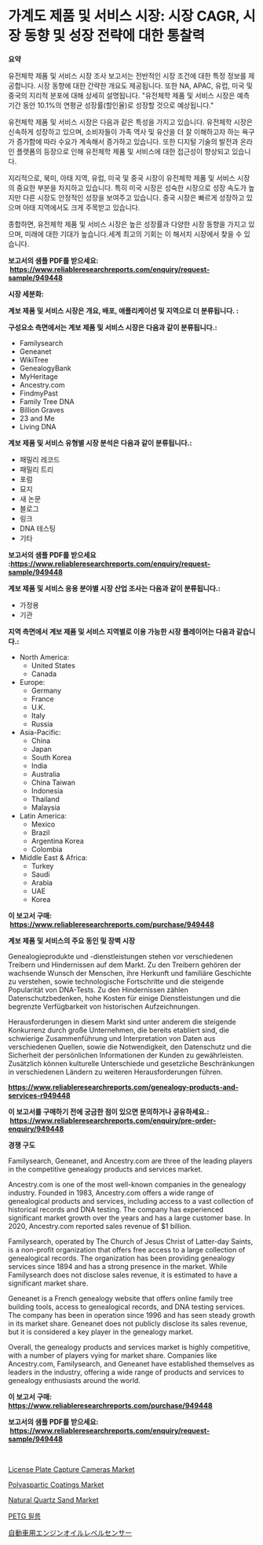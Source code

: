 <p><h1>가계도 제품 및 서비스 시장: 시장 CAGR, 시장 동향 및 성장 전략에 대한 통찰력</h1></p><p><strong>요약</strong></p>
<p><p>유전체학 제품 및 서비스 시장 조사 보고서는 전반적인 시장 조건에 대한 특정 정보를 제공합니다. 시장 동향에 대한 간략한 개요도 제공됩니다. 또한 NA, APAC, 유럽, 미국 및 중국의 지리적 분포에 대해 상세히 설명됩니다. "유전체학 제품 및 서비스 시장은 예측 기간 동안 10.1%의 연평균 성장률(할인율)로 성장할 것으로 예상됩니다."</p><p>유전체학 제품 및 서비스 시장은 다음과 같은 특성을 가지고 있습니다. 유전체학 시장은 신속하게 성장하고 있으며, 소비자들이 가족 역사 및 유산을 더 잘 이해하고자 하는 욕구가 증가함에 따라 수요가 계속해서 증가하고 있습니다. 또한 디지털 기술의 발전과 온라인 플랫폼의 등장으로 인해 유전체학 제품 및 서비스에 대한 접근성이 향상되고 있습니다.</p><p>지리적으로, 북미, 아태 지역, 유럽, 미국 및 중국 시장이 유전체학 제품 및 서비스 시장의 중요한 부분을 차지하고 있습니다. 특히 미국 시장은 성숙한 시장으로 성장 속도가 높지만 다른 시장도 안정적인 성장을 보여주고 있습니다. 중국 시장은 빠르게 성장하고 있으며 아태 지역에서도 크게 주목받고 있습니다.</p><p>종합하면, 유전체학 제품 및 서비스 시장은 높은 성장률과 다양한 시장 동향을 가지고 있으며, 미래에 대한 기대가 높습니다.세계 최고의 기회는 이 해서치 시장에서 찾을 수 있습니다.</p></p>
<p><strong>보고서의 샘플 PDF를 받으세요: &nbsp;<a href="https://www.reliableresearchreports.com/enquiry/request-sample/949448">https://www.reliableresearchreports.com/enquiry/request-sample/949448</a></strong></p>
<p><strong>시장 세분화:</strong></p>
<p><strong> 계보 제품 및 서비스 시장은 개요, 배포, 애플리케이션 및 지역으로 더 분류됩니다. :</strong></p>
<p><strong>구성요소 측면에서는 계보 제품 및 서비스 시장은 다음과 같이 분류됩니다.:</strong></p>
<p><ul><li>Familysearch</li><li>Geneanet</li><li>WikiTree</li><li>GenealogyBank</li><li>MyHeritage</li><li>Ancestry.com</li><li>FindmyPast</li><li>Family Tree DNA</li><li>Billion Graves</li><li>23 and Me</li><li>Living DNA</li></ul></p>
<p><strong> 계보 제품 및 서비스 유형별 시장 분석은 다음과 같이 분류됩니다.:</strong></p>
<p><ul><li>패밀리 레코드</li><li>패밀리 트리</li><li>포럼</li><li>묘지</li><li>새 논문</li><li>블로그</li><li>링크</li><li>DNA 테스팅</li><li>기타</li></ul></p>
<p><strong>보고서의 샘플 PDF를 받으세요 :<a href="https://www.reliableresearchreports.com/enquiry/request-sample/949448">https://www.reliableresearchreports.com/enquiry/request-sample/949448</a></strong></p>
<p><strong> 계보 제품 및 서비스 응용 분야별 시장 산업 조사는 다음과 같이 분류됩니다.:</strong></p>
<p><ul><li>가정용</li><li>기관</li></ul></p>
<p><strong>지역 측면에서 계보 제품 및 서비스 지역별로 이용 가능한 시장 플레이어는 다음과 같습니다.:</strong></p>
<p><ul>
    <li>
        North America:
        <ul>
            <li>United States</li>
            <li>Canada</li>
        </ul>
    </li>
    <li>
        Europe:
        <ul>
            <li>Germany</li>
            <li>France</li>
            <li>U.K.</li>
            <li>Italy</li>
            <li>Russia</li>
        </ul>
    </li>
    <li>
        Asia-Pacific:
        <ul>
            <li>China</li>
            <li>Japan</li>
            <li>South Korea</li>
            <li>India</li>
            <li>Australia</li>
            <li>China Taiwan</li>
            <li>Indonesia</li>
            <li>Thailand</li>
            <li>Malaysia</li>
        </ul>
    </li>
    <li>
        Latin America:
        <ul>
            <li>Mexico</li>
            <li>Brazil</li>
            <li>Argentina Korea</li>
            <li>Colombia</li>
        </ul>
    </li>
    <li>
        Middle East & Africa:
        <ul>
            <li>Turkey</li>
            <li>Saudi</li>
            <li>Arabia</li>
            <li>UAE</li>
            <li>Korea</li>
        </ul>
    </li>
    </ul></p>
<p><strong>이 보고서 구매: &nbsp;<a href="https://www.reliableresearchreports.com/purchase/949448">https://www.reliableresearchreports.com/purchase/949448</a></strong></p>
<p><strong>계보 제품 및 서비스의 주요 동인 및 장벽 시장</strong></p>
<p><p>Genealogieprodukte und -dienstleistungen stehen vor verschiedenen Treibern und Hindernissen auf dem Markt. Zu den Treibern gehören der wachsende Wunsch der Menschen, ihre Herkunft und familiäre Geschichte zu verstehen, sowie technologische Fortschritte und die steigende Popularität von DNA-Tests. Zu den Hindernissen zählen Datenschutzbedenken, hohe Kosten für einige Dienstleistungen und die begrenzte Verfügbarkeit von historischen Aufzeichnungen.</p><p>Herausforderungen in diesem Markt sind unter anderem die steigende Konkurrenz durch große Unternehmen, die bereits etabliert sind, die schwierige Zusammenführung und Interpretation von Daten aus verschiedenen Quellen, sowie die Notwendigkeit, den Datenschutz und die Sicherheit der persönlichen Informationen der Kunden zu gewährleisten. Zusätzlich können kulturelle Unterschiede und gesetzliche Beschränkungen in verschiedenen Ländern zu weiteren Herausforderungen führen.</p></p>
<p><strong><a href="https://www.reliableresearchreports.com/genealogy-products-and-services-r949448">https://www.reliableresearchreports.com/genealogy-products-and-services-r949448</a></strong></p>
<p><strong>이 보고서를 구매하기 전에 궁금한 점이 있으면 문의하거나 공유하세요.: &nbsp;<a href="https://www.reliableresearchreports.com/enquiry/pre-order-enquiry/949448">https://www.reliableresearchreports.com/enquiry/pre-order-enquiry/949448</a></strong></p>
<p><strong>경쟁 구도</strong></p>
<p><p>Familysearch, Geneanet, and Ancestry.com are three of the leading players in the competitive genealogy products and services market. </p><p>Ancestry.com is one of the most well-known companies in the genealogy industry. Founded in 1983, Ancestry.com offers a wide range of genealogical products and services, including access to a vast collection of historical records and DNA testing. The company has experienced significant market growth over the years and has a large customer base. In 2020, Ancestry.com reported sales revenue of $1 billion.</p><p>Familysearch, operated by The Church of Jesus Christ of Latter-day Saints, is a non-profit organization that offers free access to a large collection of genealogical records. The organization has been providing genealogy services since 1894 and has a strong presence in the market. While Familysearch does not disclose sales revenue, it is estimated to have a significant market share.</p><p>Geneanet is a French genealogy website that offers online family tree building tools, access to genealogical records, and DNA testing services. The company has been in operation since 1996 and has seen steady growth in its market share. Geneanet does not publicly disclose its sales revenue, but it is considered a key player in the genealogy market.</p><p>Overall, the genealogy products and services market is highly competitive, with a number of players vying for market share. Companies like Ancestry.com, Familysearch, and Geneanet have established themselves as leaders in the industry, offering a wide range of products and services to genealogy enthusiasts around the world.</p></p>
<p><strong>이 보고서 구매: &nbsp; <a href="https://www.reliableresearchreports.com/purchase/949448">https://www.reliableresearchreports.com/purchase/949448</a></strong></p>
<p><strong>보고서의 샘플 PDF를 받으세요: &nbsp;<a href="https://www.reliableresearchreports.com/enquiry/request-sample/949448">https://www.reliableresearchreports.com/enquiry/request-sample/949448</a></strong><strong></strong></p>
<p>&nbsp;</p>
<p><p><a href="https://github.com/PeterParrish5/Market-Research-Report-List-4/blob/main/license-plate-capture-cameras-market.md">License Plate Capture Cameras Market</a></p><p><a href="https://issuu.com/reportprime-2/docs/polyaspartic-coatings-market-size-2030.pptx">Polyaspartic Coatings Market</a></p><p><a href="https://issuu.com/reportprime-2/docs/natural-quartz-sand-market-size-2030.pptx">Natural Quartz Sand Market</a></p><p><a href="https://github.com/trmesnao7959541/Market-Research-Report-List-1/blob/main/831151719129.md">PETG 필름</a></p><p><a href="https://github.com/xnljig2898992/Market-Research-Report-List-1/blob/main/983510220696.md">自動車用エンジンオイルレベルセンサー</a></p></p>